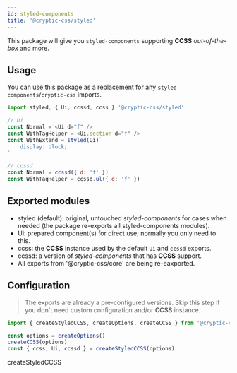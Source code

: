 ```yaml
---
id: styled-components
title: '@cryptic-css/styled'
---
```


This package will give you `styled-components` supporting **CCSS** _out-of-the-box_ and more.

## Usage

You can use this package as a replacement for any `styled-components`/`cryptic-css` imports.

```js
import styled, { Ui, ccssd, ccss } '@cryptic-css/styled'

// Ui
const Normal = <Ui d="f" />
const WithTagHelper = <Ui.section d="f" />
const WithExtend = styled(Ui)`
    display: block;
`

// ccssd
const Normal = ccssd({ d: 'f' })
const WithTagHelper = ccssd.ul({ d: 'f' })
```

## Exported modules

- styled (default): original, untouched _styled-components_ for cases
when needed (the package re-exports all styled-components modules).
- Ui: prepared component(s) for direct use; normally you only need to this.
- ccss: the **CCSS** instance used by the default `Ui` and `ccssd` exports.
- ccssd: a version of _styled-components_ that has **CCSS** support.
- All exports from '@cryptic-css/core' are being re-eaxported.

## Configuration

> The exports are already a pre-configured versions.
Skip this step if you don't need custom configuration and/or **CCSS** instance.

```js
import { createStyledCCSS, createOptions, createCCSS } from '@cryptic-css/styled'

const options = createOptions()
createCCSS(options)
const { ccss, Ui, ccssd } = createStyledCCSS(options)
```

createStyledCCSS
